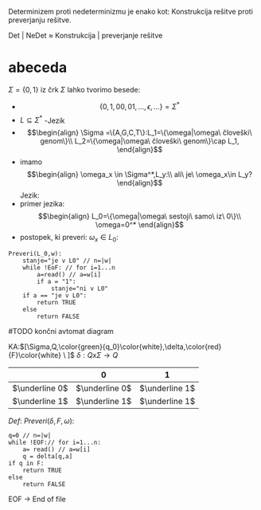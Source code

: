 Determinizem proti nedeterminizmu je enako kot:
Konstrukcija rešitve proti preverjanju rešitve.

Det | NeDet $\approx$ Konstrukcija | preverjanje rešitve

# abeceda
$\Sigma = \{0,1\}$
iz črk $\Sigma$ lahko tvorimo besede:
- $$\{0,1,00,01,...,\epsilon,...\}=\Sigma^*$$
- $L\subseteq \Sigma^*$ -Jezik
- $$\begin{align}
\Sigma =\{A,G,C,T\}:L_1=\{\omega|\omega\ človeški\ genom\}\\
L_2=\{\omega|\omega\ človeški\ genom\}\cap L_1,
\end{align}$$
- imamo $$\begin{align}
\omega_x \in \Sigma^*,L_y:\\
ali\ je\ \omega_x\in L_y?
\end{align}$$
Jezik:
- primer jezika:
$$\begin{align}
L_0=\{\omega|\omega\ sestoji\ samo\ iz\ 0\}\\
\omega=0^*
\end{align}$$
- postopek, ki preveri: $\omega_x\in L_0:$
```
Preveri(L_0,w):
	stanje="je v L0" // n=|w|
	while !EoF: // for i=1...n
		a=read() // a=w[i]
		if a = "1":
			stanje="ni v L0"
	if a == "je v L0":
		return TRUE
	else
		return FALSE
```

#TODO končni avtomat diagram

KA:$[\Sigma,Q,\color{green}{q_0}\color{white},\delta,\color{red}{F}\color{white} \ ]$ 
$\delta : Qx\Sigma\to Q$

|                | 0              | 1              |
| -------------- | -------------- | -------------- |
| $\underline 0$ | $\underline 0$ | $\underline 1$ |
| $\underline 1$ | $\underline 1$ | $\underline 1$ |
$Def: \ Preveri(\delta,F,\omega):$
```
q=0 // n=|w|
while !EOF:// for i=1...n:
	a= read() // a=w[i]
	q = delta[q,a]
if q in F:
	return TRUE
else
	return FALSE
```
EOF -> End of file